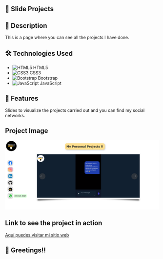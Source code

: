 ## :rocket: Slide Projects

## :page_with_curl: Description

This is a page where you can see all the projects I have done.

## :hammer_and_wrench: Technologies Used

- ![HTML5](https://img.icons8.com/color/48/000000/html-5--v1.png) HTML5
- ![CSS3](https://img.icons8.com/color/48/000000/css3.png) CSS3
- ![Bootstrap](https://img.icons8.com/color/48/000000/bootstrap.png) Bootstrap
- ![JavaScript](https://img.icons8.com/color/48/000000/javascript--v1.png) JavaScript

## :dart: Features

Slides to visualize the projects carried out and you can find my social networks.

## Project Image

![My Project](/Images/SlideImage.PNG)

## Link to see the project in action

[Aquí puedes visitar mi sitio web](https://slides-projects-adrian-dev.netlify.app/)

## :wave: Greetings!!
